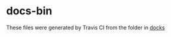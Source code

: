# docs-bin

These files were generated by Travis CI from the  folder in [docks](https://github.com/TripleParity/docks)
